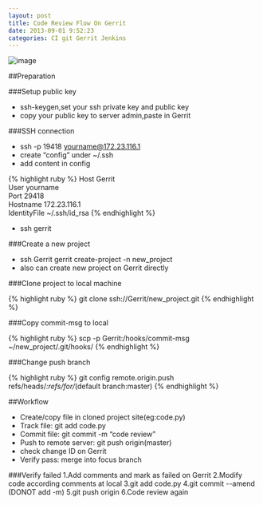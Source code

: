 ```yaml
---
layout: post
title: Code Review Flow On Gerrit
date: 2013-09-01 9:52:23
categories: CI git Gerrit Jenkins
---
```


![image](http://andward-blog-picture.qiniudn.com/girl1.jpg)

##Preparation

###Setup public key

- ssh-keygen,set your ssh private key and public key
- copy your public key to server admin,paste in Gerrit

###SSH connection

- ssh -p 19418 yourname@172.23.116.1
- create “config” under ~/.ssh
- add content in config

{% highlight ruby %}
Host Gerrit  
User yourname  
Port 29418  
Hostname 172.23.116.1  
IdentityFile ~/.ssh/id_rsa
{% endhighlight %}
- ssh gerrit

###Create a new project

- ssh Gerrit gerrit create-project -n new_project
- also can create new project on Gerrit directly

###Clone project to local machine

{% highlight ruby %}
git clone ssh://Gerrit/new_project.git
{% endhighlight %}

###Copy commit-msg to local

{% highlight ruby %}
scp -p Gerrit:/hooks/commit-msg  ~/new_project/.git/hooks/
{% endhighlight %}

###Change push branch

{% highlight ruby %}
git config remote.origin.push refs/heads/*:refs/for/*(default branch:master)
{% endhighlight %}

##Workflow

- Create/copy file in cloned project site(eg:code.py)
- Track file: git add code.py
- Commit file: git commit -m “code review”
- Push to remote server: git push origin(master)
- check change ID on Gerrit
- Verify pass: merge into focus branch

###Verify failed
    1.Add comments and mark as failed on Gerrit
    2.Modify code according comments at local
    3.git add code.py
    4.git commit --amend (DONOT add -m)
    5.git push origin
    6.Code review again